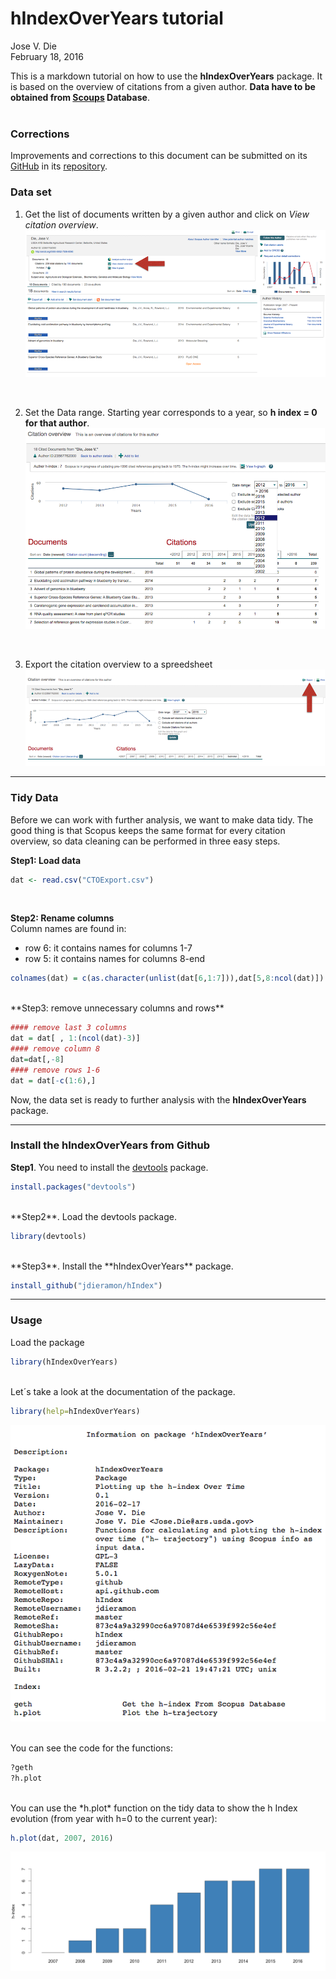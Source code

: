 # hIndexOverYears tutorial
Jose V. Die  
February 18, 2016  
  
This is a markdown tutorial on how to use the **hIndexOverYears** package. It is based on the overview of citations from a given author. **Data have to be obtained
from [Scoups](www.scopus.com) Database**.  
<br>  
  
### Corrections

Improvements and corrections to this document can be submitted on its [GitHub](https://github.com/jdieramon/hIndex/blob/master/tutorial.Rmd) in its [repository](https://github.com/jdieramon/hIndex).

### Data set
1. Get the list of documents written by a given author and click on *View citation overview*.
![](figures/fig1.png)
  
<br>  
    
2. Set the Data range. Starting year corresponds to a year, so **h index = 0 for that author**. 
![](figures/fig2.png)
  
<br>  

3. Export the citation overview to a spreedsheet  
![](figures/fig3.png)

***
### Tidy Data
Before we can work with further analysis, we want to make data tidy. The good thing is that Scopus keeps the same format for every citation overview, so data cleaning can be performed in three easy steps.  

**Step1: Load data**

```r
dat <- read.csv("CTOExport.csv")
```
<br>

**Step2: Rename columns**  
Column names are found in:  
- row 6: it contains names for columns 1-7     
- row 5: it contains names for columns 8-end

```r
colnames(dat) = c(as.character(unlist(dat[6,1:7])),dat[5,8:ncol(dat)])
```
<br>
**Step3: remove unnecessary columns and rows**  

```r
#### remove last 3 columns
dat = dat[ , 1:(ncol(dat)-3)]
#### remove column 8
dat=dat[,-8]
#### remove rows 1-6
dat = dat[-c(1:6),]
```

Now, the data set is ready to further analysis with the **hIndexOverYears** package. 
  
***
### Install the hIndexOverYears from Github
**Step1**. You need to install the [devtools](https://github.com/hadley/devtools) package.

```r
install.packages("devtools")
```
<br>
**Step2**. Load the devtools package.

```r
library(devtools)
```
<br>
**Step3**. Install the **hIndexOverYears** package. 

```r
install_github("jdieramon/hIndex")
```

***
### Usage
Load the package

```r
library(hIndexOverYears)
```

<br>
Let´s take a look at the documentation of the package.

```r
library(help=hIndexOverYears)
```
![](figures/fig4.png)

<br>
You can see the code for the functions:

```r
?geth
?h.plot
```

<br>
You can use the *h.plot* function on the tidy data to show the h Index evolution (from year with h=0 to the current year):

```r
h.plot(dat, 2007, 2016)
```
![](figures/Rplot.png)
